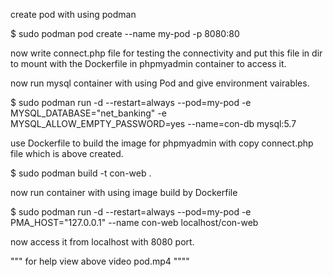 create pod with using podman 

$ sudo podman pod create --name my-pod -p 8080:80

now write connect.php file for testing the connectivity and put this file in dir to mount with the Dockerfile in phpmyadmin container to access it.

<?php
$servername = "127.0.0.1" ;
$username = "root";
$password = "";

// Create connection
$conn = mysqli_connect($servername, $username, $password);

// Check connection
if (!$conn) {
  die("Connection failed: " . mysqli_connect_error());
}
echo "Connected successfully";
?>


now run mysql container with using Pod and give environment vairables.

$ sudo podman run -d --restart=always --pod=my-pod -e MYSQL_DATABASE="net_banking"  -e MYSQL_ALLOW_EMPTY_PASSWORD=yes --name=con-db mysql:5.7

use Dockerfile to build the image for phpmyadmin with copy connect.php file which is above created.

$ sudo podman build -t con-web .

now run container with using image build by Dockerfile

$ sudo podman run -d --restart=always --pod=my-pod   -e PMA_HOST="127.0.0.1" --name con-web localhost/con-web


now access it from localhost with 8080 port.



""" for help view above video pod.mp4 """"




